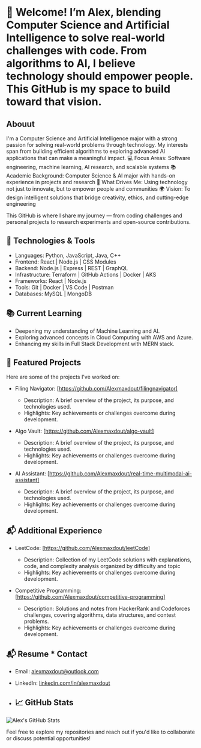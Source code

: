 # 👋 Welcome! I’m Alex, blending Computer Science and Artificial Intelligence to solve real-world challenges with code. From algorithms to AI, I believe technology should empower people. This GitHub is my space to build toward that vision.

## Abouut
I'm a Computer Science and Artificial Intelligence major with a strong passion for solving real-world problems through technology. My interests span from building efficient algorithms to exploring advanced AI applications that can make a meaningful impact.
💻 Focus Areas: Software engineering, machine learning, AI research, and scalable systems
📚 Academic Background: Computer Science & AI major with hands-on experience in projects and research
🚀 What Drives Me: Using technology not just to innovate, but to empower people and communities
🌍 Vision: To design intelligent solutions that bridge creativity, ethics, and cutting-edge engineering

This GitHub is where I share my journey — from coding challenges and personal projects to research experiments and open-source contributions.

## 🔧 Technologies & Tools

- Languages: Python, JavaScript, Java, C++
- Frontend: React | Node.js | CSS Modules
- Backend: Node.js | Express | REST | GraphQL
- Infrastructure: Terraform | GitHub Actions | Docker | AKS
- Frameworks: React | Node.js 
- Tools: Git | Docker | VS Code | Postman
- Databases: MySQL | MongoDB

## 📚 Current Learning

- Deepening my understanding of Machine Learning and AI.
- Exploring advanced concepts in Cloud Computing with AWS and Azure.
- Enhancing my skills in Full Stack Development with MERN stack.

## 💼 Featured Projects

Here are some of the projects I've worked on:

- Filing Navigator: [https://github.com/Alexmaxdout/filingnavigator]
  - Description: A brief overview of the project, its purpose, and technologies used.
  - Highlights: Key achievements or challenges overcome during development.

- Algo Vault: [https://github.com/Alexmaxdout/algo-vault]
  - Description: A brief overview of the project, its purpose, and technologies used.
  - Highlights: Key achievements or challenges overcome during development.

- AI Assistant: [https://github.com/Alexmaxdout/real-time-multimodal-ai-assistant]
  - Description: A brief overview of the project, its purpose, and technologies used.
  - Highlights: Key achievements or challenges overcome during development. 

## 📬 Additional Experience
- LeetCode: [https://github.com/Alexmaxdout/leetCode]
  - Description: Collection of my LeetCode solutions with explanations, code, and complexity analysis organized by difficulty and topic
  - Highlights: Key achievements or challenges overcome during development.
 
- Competitive Programming: [https://github.com/Alexmaxdout/competitive-programming]
  - Description: Solutions and notes from HackerRank and Codeforces challenges, covering algorithms, data structures, and contest problems.
  - Highlights: Key achievements or challenges overcome during development.


## 📬 Resume * Contact

- Email: [alexmaxdout@outlook.com](mailto:alexmaxdout@outlook.com)
- LinkedIn: [linkedin.com/in/alexmaxdout](https://www.linkedin.com/in/alexmaxdout)

- ## 📈 GitHub Stats

![Alex's GitHub Stats](https://github-readme-stats.vercel.app/api?username=alexmaxdout&show_icons=true&hide_title=true&count_private=true&hide=prs)

Feel free to explore my repositories and reach out if you'd like to collaborate or discuss potential opportunities!
